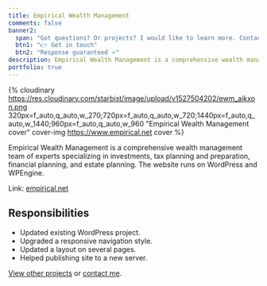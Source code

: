 ```yaml
---
title: Empirical Wealth Management
comments: false
banner2:
  span: "Got questions? Or projects? I would like to learn more. Contact me today!"
  btn1: "👉 Get in touch"
  btn2: "Response guaranteed ⭐️"
description: Empirical Wealth Management is a comprehensive wealth management team of experts specializing in investments, tax planning and preparation, financial planning, and estate planning. The website runs on WordPress and WPEngine.
portfolio: true
---
```


{% cloudinary https://res.cloudinary.com/starbist/image/upload/v1527504202/ewm_aikxon.png 320px=f_auto,q_auto,w_270;720px=f_auto,q_auto,w_720;1440px=f_auto,q_auto,w_1440;960px=f_auto,q_auto,w_960 "Empirical Wealth Management cover" cover-img https://www.empirical.net cover %}

Empirical Wealth Management is a comprehensive wealth management team of experts specializing in investments, tax planning and preparation, financial planning, and estate planning. The website runs on WordPress and WPEngine.

Link: [empirical.net](//www.empirical.net/)

## Responsibilities

- Updated existing WordPress project.
- Upgraded a responsive navigation style.
- Updated a layout on several pages.
- Helped publishing site to a new server.

[View other projects](/portfolio/) or [contact me](/about-me/).
